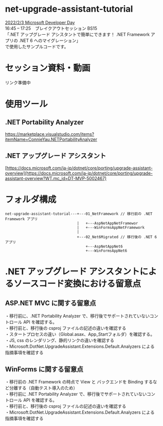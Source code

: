 # net-upgrade-assistant-tutorial  
  
[2022/2/3 Microsoft Developer Day](https://msevents.microsoft.com/event?id=1619975101)  
16:45 – 17:25　ブレイクアウトセッション BS15  
「.NET アップグレード アシスタントで簡単にできます！ .NET Framework アプリの .NET 6 へのマイグレーション」  
で使用したサンプルコードです。  
  
# セッション資料・動画  
リンク準備中  
  
# 使用ツール  
## .NET Portability Analyzer  
https://marketplace.visualstudio.com/items?itemName=ConnieYau.NETPortabilityAnalyzer  
  
## .NET アップグレード アシスタント  
[https://docs.microsoft.com/ja-jp/dotnet/core/porting/upgrade-assistant-overview](https://docs.microsoft.com/ja-jp/dotnet/core/porting/upgrade-assistant-overview?WT.mc_id=DT-MVP-5002467)  
  
# フォルダ構成  
```
net-upgrade-assistant-tutorial---+---01_NetFramework // 移行前の .NET Framework アプリ  
                                 |   +---AspNetAppNetFramewor  
                                 |   +---WinFormsAppNetFramework  
                                 |  
                                 +---02_Net6Migrated // 移行後の .NET 6 アプリ  
                                     +---AspNetAppNet6  
                                     +---WinFormsAppNet6  
```
  
# .NET アップグレード アシスタントによるソースコード変換における留意点  
## ASP.NET MVC に関する留意点  
  
・移行前に、.NET Portability Analyzer で、移行後でサポートされていないコントロール API を確認する。   
・移行前と、移行後の csproj ファイルの記述の違いを確認する  
・スタートプロセスの違い（Global.asax、App_Startフォルダ）を確認する。  
・JS, css のレンダリング、静的リンクの違いを確認する  
・Microsoft.DotNet.UpgradeAssistant.Extensions.Default.Analyzers による指摘事項を確認する  
  
## WinForms に関する留意点  
・移行前の .NET Framework の時点で View と バックエンドを Binding するなど分離する（自動テスト導入のため）  
・移行前に .NET Portability Analyzer で、移行後でサポートされていないコントロール API を確認する。  
・移行前と、移行後の csproj ファイルの記述の違いを確認する  
・Microsoft.DotNet.UpgradeAssistant.Extensions.Default.Analyzers による指摘事項を確認する  
